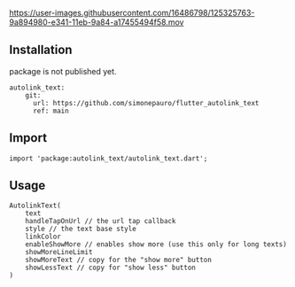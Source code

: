 

https://user-images.githubusercontent.com/16486798/125325763-9a894980-e341-11eb-9a84-a17455494f58.mov

## Installation

package is not published yet.


    autolink_text:
        git:
          url: https://github.com/simonepauro/flutter_autolink_text
          ref: main


## Import 

    import 'package:autolink_text/autolink_text.dart';


## Usage

    AutolinkText(
        text 
        handleTapOnUrl // the url tap callback
        style // the text base style
        linkColor 
        enableShowMore // enables show more (use this only for long texts)
        showMoreLineLimit
        showMoreText // copy for the "show more" button
        showLessText // copy for "show less" button
    )

